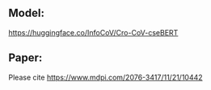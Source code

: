 ## Model:
https://huggingface.co/InfoCoV/Cro-CoV-cseBERT

## Paper:
Please cite https://www.mdpi.com/2076-3417/11/21/10442
